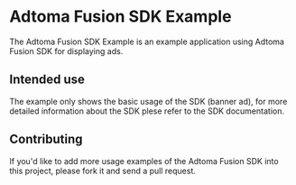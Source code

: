 # Adtoma Fusion SDK Example

The Adtoma Fusion SDK Example is an example application using Adtoma Fusion SDK for displaying ads.

## Intended use
The example only shows the basic usage of the SDK (banner ad), for more detailed information about the SDK plese refer to the SDK documentation.

## Contributing

If you'd like to add more usage examples of the Adtoma Fusion SDK into this project, please fork it and send a pull request.